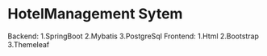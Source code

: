 # HotelManagement Sytem

Backend:
  1.SpringBoot
  2.Mybatis
  3.PostgreSql
Frontend:
  1.Html
  2.Bootstrap
  3.Themeleaf
